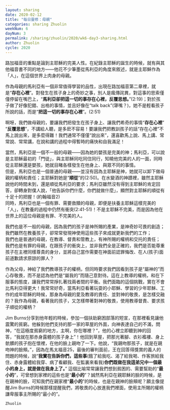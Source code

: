 ```yaml
---
layout: sharing
date: 2020-02-12
title: "每日靈修：母親"
categories: sharing Zhuolin
weekNum: 6
dayNum: 3
permalink: /sharing/zhuolin/2020/wk6-day3-sharing.html
author: Zhuolin
cycle: 2020
---
```


路加福音的重點是論到主耶穌的完美人性。在紀錄主耶穌的誕生的時候，就有與其他福音書不同的地方——他花不少筆墨從馬利亞的角度來敘述，就是主耶穌作為「人」，在這個世界上肉身的母親。  

作為母親的馬利亞有一個非常值得學習的品性，出現在路加福音第二章裡，就是“**存在心裡**”。對發生在孩子身上的奇妙之事，別人是瘋傳詫異，對這事的思索僅僅停留在嘴巴上，“**馬利亞卻把這一切的事存在心裡，反覆思想。**”(2:19)；對於孩子做了好像犯錯、出格的事情，並且好像在“talk back”(犟嘴？)，她不是輕看孩子所說的話，而是“**把這一切的事存在心裡**”。(2:51)  

啊呀，我們做母親的，要讓我們把發生在孩子身上、讓我們希奇的事情“**存在心裡**” “**反覆思想**”，不講給人聽，是多麽不容易！要讓我們把教訓孩子的話“存在心裡”不馬上說出來，是多麼得難！我們通常不僅僅“說出來”，還喜歡馬上說、馬上講、常常說、常常講，在說和講的過程中得暫時的痛快和自我滿足！  

當然，馬利亞是一個不一般的母親——因為她的嬰孩是完美的神；馬利亞，可以說是主耶穌最初的「門徒」，與主耶穌同吃同住同行，知曉他完美的人的一面，同時從主耶穌還是嬰孩，她就目睹各樣發生在他身上、與眾不同的事情。  
但是，馬利亞也是一個普通的母親——並沒有因為主耶穌是神，她就可以卸下做母親的權柄和責任；主耶穌對她是“**順從**”的(2:50)。在水變酒的神蹟裡，雖然主耶穌說他的時間未到，還是順從馬利亞的要求；馬利亞雖然沒有得到主耶穌的肯定回答，卻轉身對僕人說，「他告訴你們什麼，你們就做什麼」，顯然對主耶穌的順從有十足十的把握！(約翰福音2)  
同時，馬利亞也是一個有罪、需要救贖的母親，即便是扶養主耶穌這樣完美的「人」，在教養的過程中仍然有衝突(2:41-51)！不是主耶穌不完美，而是因為他在世界上的這位母親是有罪、不完美的人。  

我們也是不一般的母親，因為我們的孩子是神所賜的產業，是神奇妙可畏的創造；我們雖然在教養孩子，卻常常發現神使用這些孩子來成就更新我們的工作；  
我們也是普通的母親，在教導、督責和管教上，有神所賜的權柄和交托的責任；  
我們也是有罪的母親，在跟孩子的衝突上，並非我們全是正確的，我們是否能尊重孩子在主裡同樣尊貴的身分，並將自己當作需要在神面前認罪悔改、在人(孩子)面前道歉請求原諒的罪人？  

作為父母，神給了我們教導孩子的權柄，但同時要求我們因看到孩子是“屬神的”而心存敬畏，而不是認為他們是“屬我的”而隨己意對待。這在上教導的權柄，和在下服事的態度，讓我們常常掙扎著找兩者間的平衡。我們面臨的這個挑戰，實在不會比馬利亞得更大！我常常好奇，當馬利亞看著玩耍的小耶穌、學習的少年耶穌、工作的成年耶穌的時候，那身為母親的愛及教導的責任、並對神的敬畏，是怎樣交融的？我作為母親，看著我的孩子，又怎樣帶著對神的敬畏，使用教導督責、要求孩子順從的權柄？  

Jim Burns分享到他年輕的時候，參加一個扶助窮困部落的短宣，在那裡看見讓他震驚的貧窮。他躲到他們支持的那一家的草屋的外面，向神表達自己的不滿，問神，“在這極度貧窮的地方，主啊，你在哪裡？”，他的心裡立即聽到神的回答，“我就在那赤身露體的孩子身上”！他回到草屋，把那光著腳、衣衫襤褸、身上骯髒的孩子抱在懷裡，在他的臉上親吻了一下。他說，“我親吻那孩子，就是在親吻神的臉頰。”，因為在馬太福音25，最後的審判面前，王在回答得獎賞的義人的問題的時候，說“**我實在告訴你們，這些事**(餓了給我吃、渴了給我喝、作客旅給我住、赤身露體給我穿、病了看顧我、在監裏來看我)**你們既做在我這弟兄中一個最小的身上，就是做在我身上了。**” 這個比喻常常讓我們想到貧困的、需要幫助的“**最小的**”，可曾想到家裡的這些也是“**最小的**”？誠然馬利亞在親耶穌的臉的時候，是在親神的臉，可知我們在親家裡“**最小的**”的時候，也是在親神的臉頰呢？願主像提醒Jim Burns的時候那樣提醒我們，將敬畏的心放進我們裡面，使用主所賜的權柄謙卑服事主所賜的“最小的”。  

`Zhuolin`  
